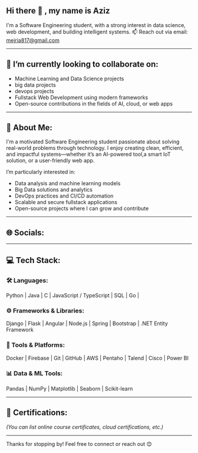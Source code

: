 ## Hi there 👋 , my name is Aziz
I'm a Software Engineering student, with a strong interest in  data science, web development, and building intelligent systems.
📫 Reach out via email: mejria817@gmail.com

---

## 🔭 I’m currently looking to collaborate on:
- Machine Learning and Data Science projects
- big data projects
- devops projects 
- Fullstack Web Development using modern frameworks  
- Open-source contributions in the fields of AI, cloud, or web apps

---

## 💫 About Me:
I'm a motivated Software Engineering student passionate about solving real-world problems through technology. I enjoy creating clean, efficient, and impactful systems—whether it’s an AI-powered tool,a smart IoT solution,  or a user-friendly web app.

I’m particularly interested in:
- Data analysis and machine learning models
- Big Data solutions and analytics
- DevOps practices and CI/CD automation
- Scalable and secure fullstack applications
- Open-source projects where I can grow and contribute

---

## 🌐 Socials:


---

## 💻 Tech Stack:

### 🛠️ Languages:
Python | Java | C | JavaScript / TypeScript | SQL | Go |

### ⚙️ Frameworks & Libraries:
Django | Flask | Angular | Node.js | Spring | Bootstrap | .NET Entity Framework 

### 🔧 Tools & Platforms:
Docker | Firebase | Git | GitHub | AWS | Pentaho | Talend | Cisco | Power BI  

### 📊 Data & ML Tools:
Pandas | NumPy | Matplotlib | Seaborn | Scikit-learn 

---

## 📜 Certifications:


*(You can list online course certificates, cloud certifications, etc.)*

---

Thanks for stopping by! Feel free to connect or reach out 😊



<!--
**MohamedazizMejri/MohamedazizMejri** is a ✨ _special_ ✨ repository because its `README.md` (this file) appears on your GitHub profile.

Here are some ideas to get you started:

- 🔭 I’m currently working on ...
- 🌱 I’m currently learning ...
- 👯 I’m looking to collaborate on ...
- 🤔 I’m looking for help with ...
- 💬 Ask me about ...
- 📫 How to reach me: ...
- 😄 Pronouns: ...
- ⚡ Fun fact: ...
-->
